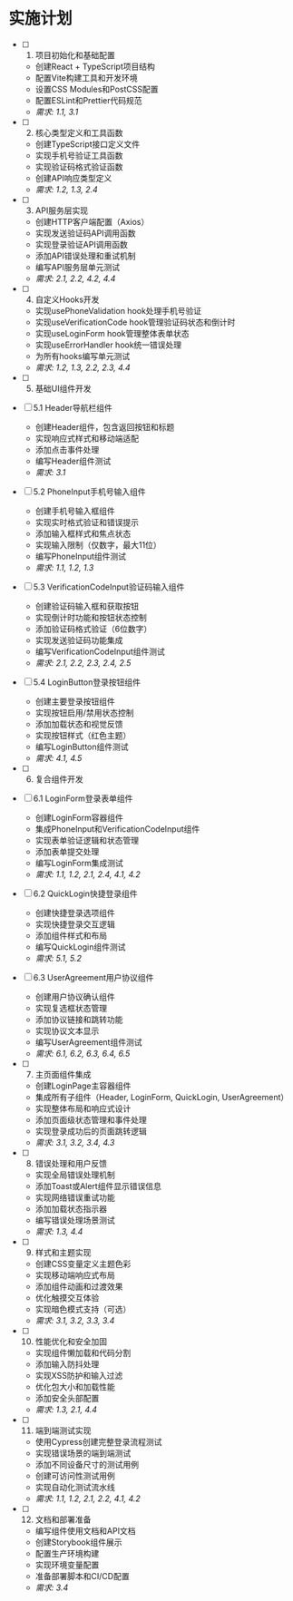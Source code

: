 # 实施计划

- [ ] 1. 项目初始化和基础配置
  - 创建React + TypeScript项目结构
  - 配置Vite构建工具和开发环境
  - 设置CSS Modules和PostCSS配置
  - 配置ESLint和Prettier代码规范
  - _需求: 1.1, 3.1_

- [ ] 2. 核心类型定义和工具函数
  - 创建TypeScript接口定义文件
  - 实现手机号验证工具函数
  - 实现验证码格式验证函数
  - 创建API响应类型定义
  - _需求: 1.2, 1.3, 2.4_

- [ ] 3. API服务层实现
  - 创建HTTP客户端配置（Axios）
  - 实现发送验证码API调用函数
  - 实现登录验证API调用函数
  - 添加API错误处理和重试机制
  - 编写API服务层单元测试
  - _需求: 2.1, 2.2, 4.2, 4.4_

- [ ] 4. 自定义Hooks开发
  - 实现usePhoneValidation hook处理手机号验证
  - 实现useVerificationCode hook管理验证码状态和倒计时
  - 实现useLoginForm hook管理整体表单状态
  - 实现useErrorHandler hook统一错误处理
  - 为所有hooks编写单元测试
  - _需求: 1.2, 1.3, 2.2, 2.3, 4.4_

- [ ] 5. 基础UI组件开发
- [ ] 5.1 Header导航栏组件
  - 创建Header组件，包含返回按钮和标题
  - 实现响应式样式和移动端适配
  - 添加点击事件处理
  - 编写Header组件测试
  - _需求: 3.1_

- [ ] 5.2 PhoneInput手机号输入组件
  - 创建手机号输入框组件
  - 实现实时格式验证和错误提示
  - 添加输入框样式和焦点状态
  - 实现输入限制（仅数字，最大11位）
  - 编写PhoneInput组件测试
  - _需求: 1.1, 1.2, 1.3_

- [ ] 5.3 VerificationCodeInput验证码输入组件
  - 创建验证码输入框和获取按钮
  - 实现倒计时功能和按钮状态控制
  - 添加验证码格式验证（6位数字）
  - 实现发送验证码功能集成
  - 编写VerificationCodeInput组件测试
  - _需求: 2.1, 2.2, 2.3, 2.4, 2.5_

- [ ] 5.4 LoginButton登录按钮组件
  - 创建主要登录按钮组件
  - 实现按钮启用/禁用状态控制
  - 添加加载状态和视觉反馈
  - 实现按钮样式（红色主题）
  - 编写LoginButton组件测试
  - _需求: 4.1, 4.5_

- [ ] 6. 复合组件开发
- [ ] 6.1 LoginForm登录表单组件
  - 创建LoginForm容器组件
  - 集成PhoneInput和VerificationCodeInput组件
  - 实现表单验证逻辑和状态管理
  - 添加表单提交处理
  - 编写LoginForm集成测试
  - _需求: 1.1, 1.2, 2.1, 2.4, 4.1, 4.2_

- [ ] 6.2 QuickLogin快捷登录组件
  - 创建快捷登录选项组件
  - 实现快捷登录交互逻辑
  - 添加组件样式和布局
  - 编写QuickLogin组件测试
  - _需求: 5.1, 5.2_

- [ ] 6.3 UserAgreement用户协议组件
  - 创建用户协议确认组件
  - 实现复选框状态管理
  - 添加协议链接和跳转功能
  - 实现协议文本显示
  - 编写UserAgreement组件测试
  - _需求: 6.1, 6.2, 6.3, 6.4, 6.5_

- [ ] 7. 主页面组件集成
  - 创建LoginPage主容器组件
  - 集成所有子组件（Header, LoginForm, QuickLogin, UserAgreement）
  - 实现整体布局和响应式设计
  - 添加页面级状态管理和事件处理
  - 实现登录成功后的页面跳转逻辑
  - _需求: 3.1, 3.2, 3.4, 4.3_

- [ ] 8. 错误处理和用户反馈
  - 实现全局错误处理机制
  - 添加Toast或Alert组件显示错误信息
  - 实现网络错误重试功能
  - 添加加载状态指示器
  - 编写错误处理场景测试
  - _需求: 1.3, 4.4_

- [ ] 9. 样式和主题实现
  - 创建CSS变量定义主题色彩
  - 实现移动端响应式布局
  - 添加组件动画和过渡效果
  - 优化触摸交互体验
  - 实现暗色模式支持（可选）
  - _需求: 3.1, 3.2, 3.3, 3.4_

- [ ] 10. 性能优化和安全加固
  - 实现组件懒加载和代码分割
  - 添加输入防抖处理
  - 实现XSS防护和输入过滤
  - 优化包大小和加载性能
  - 添加安全头部配置
  - _需求: 1.3, 2.1, 4.4_

- [ ] 11. 端到端测试实现
  - 使用Cypress创建完整登录流程测试
  - 实现错误场景的端到端测试
  - 添加不同设备尺寸的测试用例
  - 创建可访问性测试用例
  - 实现自动化测试流水线
  - _需求: 1.1, 1.2, 2.1, 2.2, 4.1, 4.2_

- [ ] 12. 文档和部署准备
  - 编写组件使用文档和API文档
  - 创建Storybook组件展示
  - 配置生产环境构建
  - 实现环境变量配置
  - 准备部署脚本和CI/CD配置
  - _需求: 3.4_